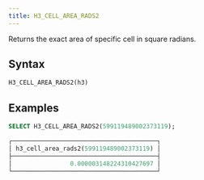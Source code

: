 ```yaml
---
title: H3_CELL_AREA_RADS2
---
```


Returns the exact area of specific cell in square radians.

## Syntax

```sql
H3_CELL_AREA_RADS2(h3)
```

## Examples

```sql
SELECT H3_CELL_AREA_RADS2(599119489002373119);

┌────────────────────────────────────────┐
│ h3_cell_area_rads2(599119489002373119) │
├────────────────────────────────────────┤
│                0.000003148224310427697 │
└────────────────────────────────────────┘
```
